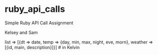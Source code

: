 # ruby_api_calls
Simple Ruby API Call Assignment

Kelsey and Sam

list => [{dt => date, temp => {day, min, max, night, eve, morn}, weather => [{id, main, description}]}] # in Kelvin